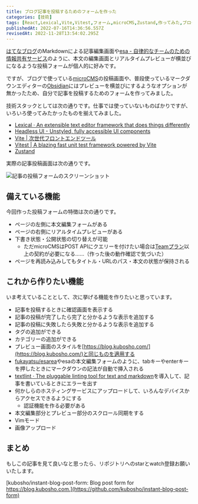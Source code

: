 ```yaml
---
title: ブログ記事を投稿するためのフォームを作った
categories: [技術]
tags: [React,Lexical,Vite,Vitest,フォーム,microCMS,Zustand,作ってみた,ブログ]
publishedAt: 2022-07-16T14:36:56.557Z
revisedAt: 2022-11-28T13:54:02.295Z
---
```


[はてなブログ](https://hatenablog.com/)のMarkdownによる記事編集画面や[esa - 自律的なチームのための情報共有サービス](https://esa.io/)のように、本文の編集画面とリアルタイムプレビューが横並びになるような投稿フォームが個人的に好みです。

ですが、ブログで使っている[microCMS](https://microcms.io/)の投稿画面や、普段使っているマークダウンエディターの[Obsidian](https://obsidian.md/)にはプレビューを横並びにするようなオプションが無かったため、自分で記事を投稿するためのフォームを作ってみました。

技術スタックとしては次の通りです。仕事では使っていないものばかりですが、いろいろ使ってみたかったものを揃えてみました。

* [Lexical · An extensible text editor framework that does things differently](https://lexical.dev/)
* [Headless UI - Unstyled, fully accessible UI components](https://headlessui.com/)
* [Vite | 次世代フロントエンドツール](https://ja.vitejs.dev/)
* [Vitest | A blazing fast unit test framework powered by Vite](https://vitest.dev/)
* [Zustand](https://zustand-demo.pmnd.rs/)

実際の記事投稿画面は次の通りです。

![記事の投稿フォームのスクリーンショット](https://blog-assets.kubosho.com/instant-blog-post-form.png)

## 備えている機能

今回作った投稿フォームの特徴は次の通りです。

* ページの左側に本文編集フォームがある
* ページの右側にリアルタイムプレビューがある
* 下書き状態・公開状態の切り替えが可能
  * ただmicroCMSはPOST APIにクエリーを付けたい場合は[Teamプラン](https://microcms.io/pricing)以上の契約が必要になる……（作った後の動作確認で気づいた）
* ページを再読み込みしてもタイトル・URLのパス・本文の状態が保持される

## これから作りたい機能

いま考えていることとして、次に挙げる機能を作りたいと思っています。

* 記事を投稿するときに確認画面を表示する
* 記事の投稿が完了したら完了と分かるような表示を追加する
* 記事の投稿に失敗したら失敗と分かるような表示を追加する
* タグの追加ができる
* カテゴリーの追加ができる
* プレビュー画面のスタイルを[https://blog.kubosho.com/](https://blog.kubosho.com/)と同じものを適用する
* [fukayatsu/esarea](https://github.com/fukayatsu/esarea)やesaの本文編集フォームのように、tabキーやenterキーを押したときにマークダウンの記法が自動で挿入される
* [textlint · The pluggable linting tool for text and markdown](https://textlint.github.io/)を導入して、記事を書いているときにエラーを出す
* 何かしらのホスティングサービスにアップロードして、いろんなデバイスからアクセスできるようにする
  * 認証機能を作る必要がある
* 本文編集部分とプレビュー部分のスクロール同期をする
* Vimモード
* 画像アップロード

## まとめ

もしこの記事を見て良いなと思ったら、リポジトリへのstarとwatch登録お願いいたします。

[kubosho/instant-blog-post-form: Blog post form for https://blog.kubosho.com.](https://github.com/kubosho/instant-blog-post-form)

